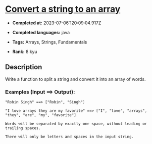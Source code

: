 # [Convert a string to an array](https://www.codewars.com/kata/57e76bc428d6fbc2d500036d)

- **Completed at:** 2023-07-06T20:09:04.917Z

- **Completed languages:** java

- **Tags:** Arrays, Strings, Fundamentals

- **Rank:** 8 kyu

## Description

Write a function to split a string and convert it into an array of words.

### Examples (Input ==> Output):

```
"Robin Singh" ==> ["Robin", "Singh"]

"I love arrays they are my favorite" ==> ["I", "love", "arrays", "they", "are", "my", "favorite"]
```

```if:c
Words will be separated by exactly one space, without leading or trailing spaces.

There will only be letters and spaces in the input string.
```
